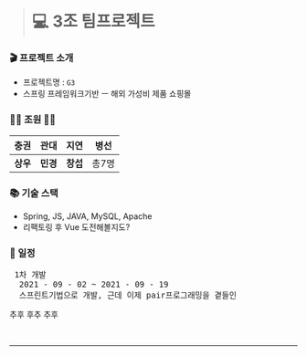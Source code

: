 > # 💻 3조 팀프로젝트 <br>

### 🎬 프로젝트 소개<br>
 - 프로젝트명 : `G3`
 - 스프링 프레임워크기반 ㅡ 해외 가성비 제품 쇼핑몰

### 👩‍💻 조원 👨‍💻 <br>

| **충권** |  **관대** | **지연** |  **병선** |
| :---: | :---: | :---: | :---: |
| **상우** |  **민경** | **창섭** | 총7명 |

### 📚 기술 스택 <br>
 - Spring, JS, JAVA, MySQL, Apache
 - 리팩토링 후 Vue 도전해볼지도?

### 📆 일정 <br>

 <pre>
 1차 개발
  2021 - 09 - 02 ~ 2021 - 09 - 19
  스프린트기법으로 개발, 근데 이제 pair프로그래밍을 곁들인</pre>
 추후 후추 추후 

<br>

---

<br>

